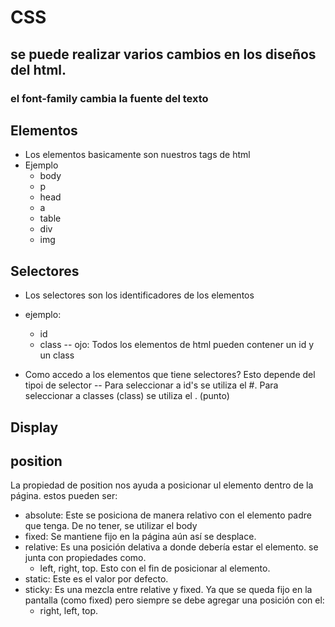 # CSS

## se puede realizar varios cambios en los diseños del html.

### el font-family cambia la fuente del texto

## Elementos
- Los elementos basicamente son nuestros tags de html
- Ejemplo
    * body
    * p
    * head
    * a
    * table
    * div
    * img

## Selectores
- Los selectores son los identificadores de los elementos
- ejemplo:
    * id
    * class
-- ojo: Todos los elementos de html pueden contener un id y un class

- Como accedo a los elementos que tiene selectores?
Esto depende del tipoi de selector
-- Para seleccionar a id's se utiliza el #. Para seleccionar a classes (class) se utiliza el . (punto)

## Display

## position

La propiedad de position nos ayuda a posicionar ul elemento dentro de la página. estos pueden ser:

- absolute: Este se posiciona de manera relativo con el elemento padre que tenga. De no tener, se utilizar el body
- fixed: Se mantiene fijo en la página aún así se desplace.
- relative: Es una posición delativa a donde debería estar el elemento. se junta con propiedades como.
  - left, right, top. Esto con el fin de posicionar al elemento.
- static: Este es el valor por defecto. 
- sticky: Es una mezcla entre relative y fixed. Ya que se queda fijo en la pantalla (como fixed) pero siempre se debe agregar una posición con el:
  - right, left, top. 